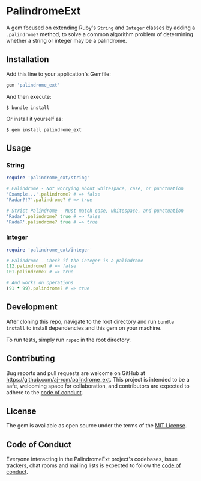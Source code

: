 # PalindromeExt

A gem focused on extending Ruby's `String` and `Integer` classes by adding a `.palindrome?` method, 
to solve a common algorithm problem of determining whether a string or integer may be a palindrome.

## Installation

Add this line to your application's Gemfile:

```ruby
gem 'palindrome_ext'
```

And then execute:

    $ bundle install

Or install it yourself as:

    $ gem install palindrome_ext

## Usage

### String
```ruby
require 'palindrome_ext/string'

# Palindrome - Not worrying about whitespace, case, or punctuation
'Example...'.palindrome? # => false
'Radar?!?'.palindrome? # => true

# Strict Palindrome - Must match case, whitespace, and punctuation
'Radar'.palindrome? true # => false
'RadaR'.palindrome? true # => true
```

### Integer
```ruby
require 'palindrome_ext/integer'

# Palindrome - Check if the integer is a palindrome
112.palindrome? # => false
101.palindrome? # => true

# And works on operations
(91 * 99).palindrome? # => true
```

## Development

After cloning this repo, navigate to the root directory and run `bundle install` to install dependencies and this gem on your machine.

To run tests, simply run `rspec` in the root directory.

## Contributing

Bug reports and pull requests are welcome on GitHub at https://github.com/aj-rom/palindrome_ext. This project is intended to be a safe, welcoming space for collaboration, and contributors are expected to adhere to the [code of conduct](https://github.com/[USERNAME]/palindrome_ext/blob/master/CODE_OF_CONDUCT.md).

## License

The gem is available as open source under the terms of the [MIT License](https://opensource.org/licenses/MIT).

## Code of Conduct

Everyone interacting in the PalindromeExt project's codebases, issue trackers, chat rooms and mailing lists is expected to follow the [code of conduct](https://github.com/[USERNAME]/palindrome_ext/blob/master/CODE_OF_CONDUCT.md).
